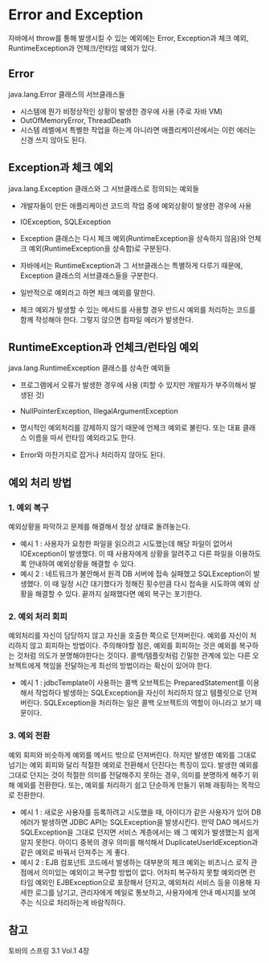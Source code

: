 # Error and Exception
자바에서 throw를 통해 발생시킬 수 있는 예외에는 Error, Exception과 체크 예외, RuntimeException과 언체크/런타임 예외가 있다.

## Error
java.lang.Error 클래스의 서브클래스들  
- 시스템에 뭔가 비정상적인 상황이 발생한 경우에 사용 (주로 자바 VM)
- OutOfMemoryError, ThreadDeath
- 시스템 레벨에서 특별한 작업을 하는게 아니라면 애플리케이션에서는 이런 에러는 신경 쓰지 않아도 된다.

## Exception과 체크 예외
java.lang.Exception 클래스와 그 서브클래스로 정의되는 예외들  
- 개발자들이 만든 애플리케이션 코드의 작업 중에 예외상황이 발생한 경우에 사용  
- IOException, SQLException
  
- Exception 클래스는 다시 체크 예외(RuntimeException을 상속하지 않음)와 언체크 예외(RuntimeException을 상속함)로 구분된다.
- 자바에서는 RuntimeException과 그 서브클래스는 특별하게 다루기 때문에, Exception 클래스의 서브클래스들을 구분한다.

- 일반적으로 예외라고 하면 체크 예외를 말한다.
- 체크 예외가 발생할 수 있는 메서드를 사용할 경우 반드시 예외를 처리하는 코드를 함께 작성해야 한다. 그렇지 않으면 컴파일 에러가 발생한다.

## RuntimeException과 언체크/런타임 예외
java.lang.RuntimeException 클래스를 상속한 예외들  
- 프로그램에서 오류가 발생한 경우에 사용 (피할 수 있지만 개발자가 부주의해서 발생된 것)
- NullPointerException, IllegalArgumentException  

- 명시적인 예외처리를 강제하지 않기 때문에 언체크 예외로 불린다. 또는 대표 클래스 이름을 따서 런타임 예외라고도 한다.  
- Error와 마찬가지로 잡거나 처리하지 않아도 된다.

## 예외 처리 방법

### 1. 예외 복구
예외상황을 파악하고 문제를 해결해서 정상 상태로 돌려놓는다.

- 예시 1 : 사용자가 요청한 파일을 읽으려고 시도했는데 해당 파일이 없어서 IOException이 발생했다. 이 때 사용자에게 상황을 알려주고 다른 파일을 이용하도록 안내하여 예외상황을 해결할 수 있다.
- 예시 2 : 네트워크가 불안해서 원격 DB 서버에 접속 실패했고 SQLException이 발생했다. 이 때 일정 시간 대기했다가 정해진 횟수만큼 다시 접속을 시도하여 예외 상황을 해결할 수 있다. 끝까지 실패했다면 예외 복구는 포기한다.

### 2. 예외 처리 회피
예외처리를 자신이 담당하지 않고 자신을 호출한 쪽으로 던져버린다. 예외를 자신이 처리하지 않고 회피하는 방법이다. 주의해야할 점은, 예외를 회피하는 것은 예외를 복구하는 것처럼 의도가 분명해야한다는 것이다. 콜백/템플릿처럼 긴밀한 관계에 있는 다른 오브젝트에게 책임을 전달하는게 최선의 방법이라는 확신이 있어야 한다.

- 예시 1 : jdbcTemplate이 사용하는 콜백 오브젝트는 PreparedStatement를 이용해서 작업하다 발생하는 SQLException을 자신이 처리하지 않고 템플릿으로 던져버린다. SQLException을 처리하는 일은 콜백 오브젝트의 역할이 아니라고 보기 때문이다.

### 3. 예외 전환
예외 회피와 비슷하게 예외를 메서드 밖으로 던져버린다. 하지만 발생한 예외를 그대로 넘기는 예외 회피와 달리 적절한 예외로 전환해서 던진다는 특징이 있다. 발생한 예외를 그대로 던지는 것이 적절한 의미를 전달해주지 못하는 경우, 의미를 분명하게 해주기 위해 예외를 전환한다. 또는, 예외를 처리하기 쉽고 단순하게 만들기 위해 래핑하는 목적으로 전환한다. 

- 예시 1 : 새로운 사용자를 등록하려고 시도했을 때, 아이디가 같은 사용자가 있어 DB 에러가 발생하면 JDBC API는 SQLException을 발생시킨다. 만약 DAO 메서드가 SQLException을 그대로 던지면 서비스 계층에서는 왜 그 예외가 발생했는지 쉽게 알지 못한다. 아이디 중복의 경우 의미를 해석해서 DuplicateUserIdException과 같은 예외로 바꿔서 던져주는 게 좋다.
- 예시 2 : EJB 컴포넌트 코드에서 발생하는 대부분의 체크 예외는 비즈니스 로직 관점에서 의미있는 예외이고 복구할 방법이 없다. 어차피 복구하지 못할 예외라면 런타임 예외인 EJBException으로 포장해서 던지고, 예외처리 서비스 등을 이용해 자세한 로그를 남기고, 관리자에게 메일로 통보하고, 사용자에게 안내 메시지를 보여주는 식으로 처리하는게 바람직하다. 

## 참고
토비의 스프링 3.1 Vol.1 4장